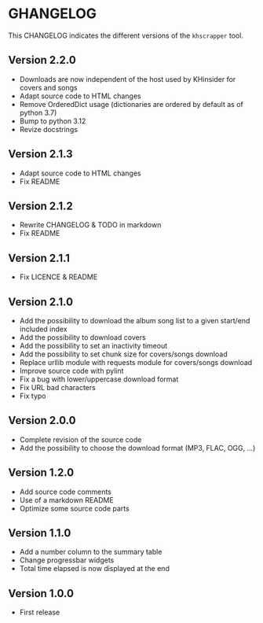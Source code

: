 # GHANGELOG

This CHANGELOG indicates the different versions of the `khscrapper` tool.

## Version 2.2.0

- Downloads are now independent of the host used by KHinsider for covers and songs
- Adapt source code to HTML changes
- Remove OrderedDict usage (dictionaries are ordered by default as of python 3.7)
- Bump to python 3.12
- Revize docstrings

## Version 2.1.3

- Adapt source code to HTML changes
- Fix README

## Version 2.1.2

- Rewrite CHANGELOG & TODO in markdown
- Fix README

## Version 2.1.1

- Fix LICENCE & README

## Version 2.1.0

- Add the possibility to download the album song list to a given start/end included index
- Add the possibility to download covers
- Add the possibility to set an inactivity timeout
- Add the possibility to set chunk size for covers/songs download
- Replace urllib module with requests module for covers/songs download
- Improve source code with pylint
- Fix a bug with lower/uppercase download format
- Fix URL bad characters
- Fix typo

## Version 2.0.0

- Complete revision of the source code
- Add the possibility to choose the download format (MP3, FLAC, OGG, ...)

## Version 1.2.0

- Add source code comments
- Use of a markdown README
- Optimize some source code parts

## Version 1.1.0

- Add a number column to the summary table
- Change progressbar widgets
- Total time elapsed is now displayed at the end

## Version 1.0.0

- First release
